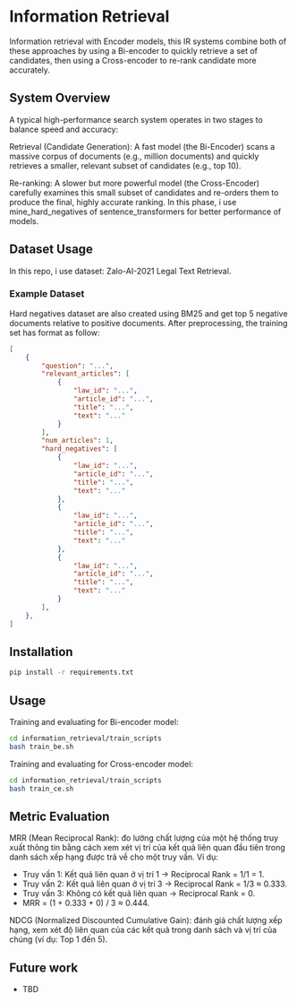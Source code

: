 # Information Retrieval
Information retrieval with Encoder models, this IR systems combine both of these approaches by using a Bi-encoder to quickly retrieve a set of candidates, then using a Cross-encoder to re-rank candidate more accurately.

## System Overview
A typical high-performance search system operates in two stages to balance speed and accuracy:

Retrieval (Candidate Generation): A fast model (the Bi-Encoder) scans a massive corpus of documents (e.g., million documents) and quickly retrieves a smaller, relevant subset of candidates (e.g., top 10).

Re-ranking: A slower but more powerful model (the Cross-Encoder) carefully examines this small subset of candidates and re-orders them to produce the final, highly accurate ranking. In this phase, i use mine_hard_negatives of sentence_transformers for better performance of models.

## Dataset Usage
In this repo, i use dataset: Zalo-AI-2021 Legal Text Retrieval.

### Example Dataset
Hard negatives dataset are also created using BM25 and get top 5 negative documents relative to positive documents. After preprocessing, the training set has format as follow:
```json
[
    {
        "question": "...",
        "relevant_articles": [
            {
                "law_id": "...",
                "article_id": "...",
                "title": "...",
                "text": "..."
            }
        ],
        "num_articles": 1,
        "hard_negatives": [
            {
                "law_id": "...",
                "article_id": "...",
                "title": "...",
                "text": "..."
            },
            {
                "law_id": "...",
                "article_id": "...",
                "title": "...",
                "text": "..."
            },
            {
                "law_id": "...",
                "article_id": "...",
                "title": "...",
                "text": "..."
            }
        ],
    },
]
```



## Installation
```sh
pip install -r requirements.txt
```

## Usage
Training and evaluating for Bi-encoder model:
```sh
cd information_retrieval/train_scripts
bash train_be.sh
```

Training and evaluating for Cross-encoder model:
```sh
cd information_retrieval/train_scripts
bash train_ce.sh
```

## Metric Evaluation
MRR (Mean Reciprocal Rank): đo lường chất lượng của một hệ thống truy xuất thông tin bằng cách xem xét vị trí của kết quả liên quan đầu tiên trong danh sách xếp hạng được trả về cho một truy vấn.
Ví dụ: 
- Truy vấn 1: Kết quả liên quan ở vị trí 1 → Reciprocal Rank = 1/1 = 1.
- Truy vấn 2: Kết quả liên quan ở vị trí 3 → Reciprocal Rank = 1/3 ≈ 0.333.
- Truy vấn 3: Không có kết quả liên quan → Reciprocal Rank = 0.
- MRR = (1 + 0.333 + 0) / 3 ≈ 0.444.

NDCG (Normalized Discounted Cumulative Gain): đánh giá chất lượng xếp hạng, xem xét độ liên quan của các kết quả trong danh sách và vị trí của chúng (ví dụ: Top 1 đến 5).

## Future work
- TBD